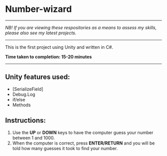 # Number-wizard

_________________________

*NB! If you are viewing these respositories as a means to assess my skills, please also see my latest projects.*
_________________________

This is the first project using Unity and written in C#.

**Time taken to completion: 15-20 minutes**
__________________________________________

## Unity features used:

* [SerializeField]
* Debug.Log
* if/else
* Methods


## Instructions:

1. Use the **UP** or **DOWN** keys to have the computer guess your number between 1 and 1000.
2. When the computer is correct, press **ENTER/RETURN** and you will be told how many guesses it took to find your number.
